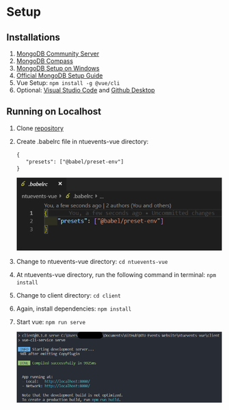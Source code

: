 # Setup

## Installations

1. [MongoDB Community Server](https://www.mongodb.com/download-center/community)
2. [MongoDB Compass](https://www.mongodb.com/download-center/compass?jmp=hero)
3. [MongoDB Setup on Windows](https://leeweimin.com/install-mongodb-windows-10/)
4. [Official MongoDB Setup Guide](https://docs.mongodb.com/manual/installation/)
5. Vue Setup:
   `npm install -g @vue/cli`
6. Optional: [Visual Studio Code](https://code.visualstudio.com/Download) and [Github Desktop](https://desktop.github.com/)

## Running on Localhost

1. Clone [repository](https://github.com/NTUEvents/ntu-events)

2. Create .babelrc file in ntuevents-vue directory:

   ```
   {
      "presets": ["@babel/preset-env"]
   }
   ```

   ![.babelrc](Babel_RC_Main.png)

3. Change to ntuevents-vue directory:
   `cd ntuevents-vue`

4. At ntuevents-vue directory, run the following command in terminal:
   `npm install`

5. Change to client directory:
   `cd client`

6. Again, install dependencies:
   `npm install`

7. Start vue:
   `npm run serve`

   ![Run Vue](Run_Vue.png)

